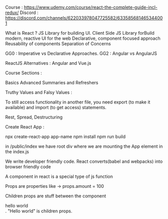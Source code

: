 Course : https://www.udemy.com/course/react-the-complete-guide-incl-redux/
Discord : https://discord.com/channels/622033978047725582/633585681465344001

What is React ?
JS Library for building UI.
Client Side JS Library forBuild modern, reactive UI for the web
Declarative, component focused approach
Reusability of components
Separation of Concerns

GG0 : Imperative vs Declarative Approaches.
GG2 : Angular vs AngularJS

ReactJS Alternatives :
Angular and Vue.js

Course Sections :

Basics 
Advanced
Summaries and Refreshers


Truthy Values and Falsy Values :



To still access functionality in another file, you need export (to make it available) and import (to get access) statements.

Rest, Spread, Destructuring


Create React App :

npx create-react-app app-name
npm install
npm run build

in /public/index we have root div where we are mounting the App element in the index.js

We write developer friendly code. React converts(babel and webpacks) into browser friendly code

A component in react is a special type of js function

Props are properties like <Card amount="100"> -> props.amount = 100</Card>

Children props are stuff between the component  <div>hello world</div>. "Hello world" is children props.

